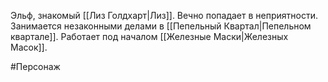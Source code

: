 Эльф, знакомый [[Лиз Голдхарт|Лиз]]. Вечно попадает в неприятности. Занимается незаконными делами в [[Пепельный Квартал|Пепельном квартале]]. Работает под началом [[Железные Маски|Железных Масок]].


#Персонаж 


